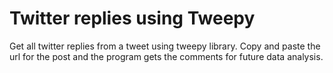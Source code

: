 # Twitter replies using Tweepy

Get all twitter replies from a tweet using tweepy library.
Copy and paste the url for the post and the program gets the comments for future data analysis.
